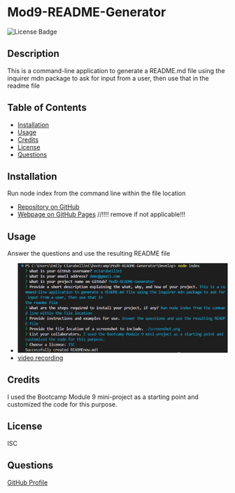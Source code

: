 # Mod9-README-Generator

![License Badge](https://badgen.net/static/license/ISC/blue)

## Description
This is a command-line application to generate a README.md file using the inquirer mdn package to ask for input from a user, then use that in the readme file

## Table of Contents
- [Installation](#installation)
- [Usage](#usage)
- [Credits](#credits)
- [License](#license)
- [Questions](#questions)


## Installation
Run node index from the command line within the file location
- [Repository on GitHub](https://github.com/eciarabellini/Mod9-README-Generator)
- [Webpage on GitHub Pages](https://eciarabellini.github.io/Mod9-README-Generator) //!!!! remove if not applicable!!!

## Usage
Answer the questions and use the resulting README file
- ![screenshot](./screenshot.png)
- [video recording](https://drive.google.com/file/d/1NeDdqNG39CnTfWVGW5lV9ZlcZcxiVu6Q/view)

## Credits
I used the Bootcamp Module 9 mini-project as a starting point and customized the code for this purpose.

## License
ISC

## Questions
[GitHub Profile](https://github.com/eciarabellini)

